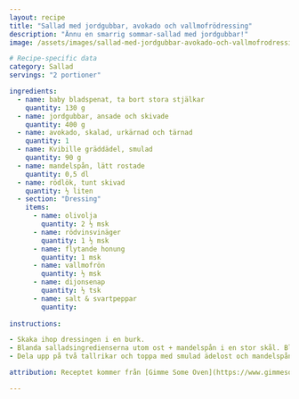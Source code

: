 ```yaml
---
layout: recipe
title: "Sallad med jordgubbar, avokado och vallmofrödressing"
description: "Ännu en smarrig sommar-sallad med jordgubbar!"
image: /assets/images/sallad-med-jordgubbar-avokado-och-vallmofrodressing.png

# Recipe-specific data
category: Sallad
servings: "2 portioner"

ingredients:
  - name: baby bladspenat, ta bort stora stjälkar
    quantity: 130 g 
  - name: jordgubbar, ansade och skivade
    quantity: 400 g 
  - name: avokado, skalad, urkärnad och tärnad
    quantity: 1
  - name: Kvibille gräddädel, smulad
    quantity: 90 g
  - name: mandelspån, lätt rostade
    quantity: 0,5 dl
  - name: rödlök, tunt skivad
    quantity: ½ liten
  - section: "Dressing"
    items:
      - name: olivolja
        quantity: 2 ½ msk 
      - name: rödvinsvinäger
        quantity: 1 ½ msk
      - name: flytande honung
        quantity: 1 msk
      - name: vallmofrön
        quantity: ½ msk
      - name: dijonsenap
        quantity: ½ tsk
      - name: salt & svartpeppar  
        quantity:
          
instructions:

- Skaka ihop dressingen i en burk.
- Blanda salladsingredienserna utom ost + mandelspån i en stor skål. Blanda med dressingen.
- Dela upp på två tallrikar och toppa med smulad ädelost och mandelspån.

attribution: Receptet kommer från [Gimme Some Oven](https://www.gimmesomeoven.com/avocado-strawberry-spinach-salad-with-poppyseed-dressing/)

---
```

